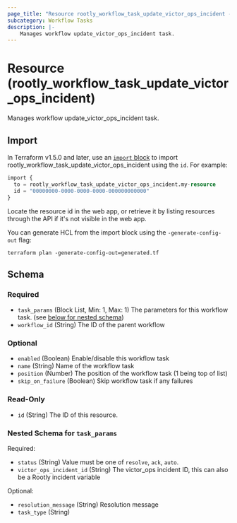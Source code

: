 ```yaml
---
page_title: "Resource rootly_workflow_task_update_victor_ops_incident - terraform-provider-rootly"
subcategory: Workflow Tasks
description: |-
    Manages workflow update_victor_ops_incident task.
---
```


# Resource (rootly_workflow_task_update_victor_ops_incident)

Manages workflow update_victor_ops_incident task.



## Import

In Terraform v1.5.0 and later, use an [`import` block](https://developer.hashicorp.com/terraform/language/import) to import rootly_workflow_task_update_victor_ops_incident using the `id`. For example:

```terraform
import {
  to = rootly_workflow_task_update_victor_ops_incident.my-resource
  id = "00000000-0000-0000-0000-000000000000"
}
```

Locate the resource id in the web app, or retrieve it by listing resources through the API if it's not visible in the web app.

You can generate HCL from the import block using the `-generate-config-out` flag:

```console
terraform plan -generate-config-out=generated.tf
```

<!-- schema generated by tfplugindocs -->
## Schema

### Required

- `task_params` (Block List, Min: 1, Max: 1) The parameters for this workflow task. (see [below for nested schema](#nestedblock--task_params))
- `workflow_id` (String) The ID of the parent workflow

### Optional

- `enabled` (Boolean) Enable/disable this workflow task
- `name` (String) Name of the workflow task
- `position` (Number) The position of the workflow task (1 being top of list)
- `skip_on_failure` (Boolean) Skip workflow task if any failures

### Read-Only

- `id` (String) The ID of this resource.

<a id="nestedblock--task_params"></a>
### Nested Schema for `task_params`

Required:

- `status` (String) Value must be one of `resolve`, `ack`, `auto`.
- `victor_ops_incident_id` (String) The victor_ops incident ID, this can also be a Rootly incident variable

Optional:

- `resolution_message` (String) Resolution message
- `task_type` (String)

